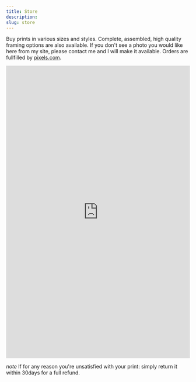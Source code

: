 ```yaml
---
title: Store
description: 
slug: store
---
```

Buy prints in various sizes and styles. Complete, assembled, high quality framing options are also available. If you don't see a photo you would like here from my site, please contact me and I will make it available. Orders are fullfilled by [pixels.com](https://1-jonathan-keane.pixels.com).

<script type='text/javascript' src='https://fineartamerica.com/widgetshoppingcart/widgetscripts.php'></script>
<iframe id='pixelsshoppingcartiframe' src='https://fineartamerica.com/widgetshoppingcart/artwork.html?memberidtype=artistid&memberid=837826&domainid=0&showheader=0&height=600&autoheight=true' style='display: inline-block; width: 100%; min-height: 800px; height: auto; border: none; overflow: hidden;'></iframe>

_note_ If for any reason you're unsatisfied with your print: simply return it within 30days for a full refund.